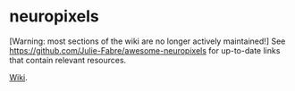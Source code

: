 # neuropixels
[Warning: most sections of the wiki are no longer actively maintained!] See https://github.com/Julie-Fabre/awesome-neuropixels for up-to-date links that contain relevant resources. 


[Wiki]. 

[Wiki]: https://github.com/cortex-lab/neuropixels/wiki
